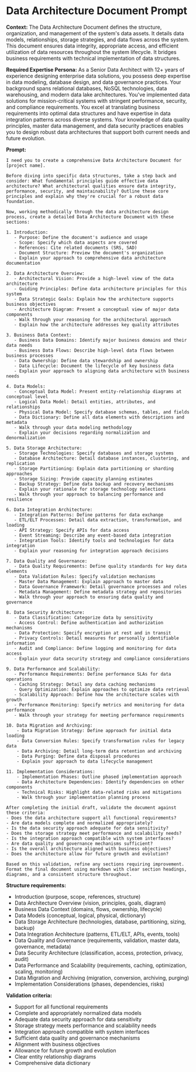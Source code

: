# Data Architecture Document Prompt

**Context:** The Data Architecture Document defines the structure, organization, and management of the system's data assets. It details data models, relationships, storage strategies, and data flows across the system. This document ensures data integrity, appropriate access, and efficient utilization of data resources throughout the system lifecycle. It bridges business requirements with technical implementation of data structures.

**Required Expertise Persona:** As a Senior Data Architect with 12+ years of experience designing enterprise data solutions, you possess deep expertise in data modeling, database design, and data governance practices. Your background spans relational databases, NoSQL technologies, data warehousing, and modern data lake architectures. You've implemented data solutions for mission-critical systems with stringent performance, security, and compliance requirements. You excel at translating business requirements into optimal data structures and have expertise in data integration patterns across diverse systems. Your knowledge of data quality principles, master data management, and data security practices enables you to design robust data architectures that support both current needs and future evolution.

**Prompt:**
```
I need you to create a comprehensive Data Architecture Document for [project name].

Before diving into specific data structures, take a step back and consider: What fundamental principles guide effective data architecture? What architectural qualities ensure data integrity, performance, security, and maintainability? Outline these core principles and explain why they're crucial for a robust data foundation.

Now, working methodically through the data architecture design process, create a detailed Data Architecture Document with these sections:

1. Introduction:
   - Purpose: Define the document's audience and usage
   - Scope: Specify which data aspects are covered
   - References: Cite related documents (SRS, SAD)
   - Document Structure: Preview the document's organization
   - Explain your approach to comprehensive data architecture documentation

2. Data Architecture Overview:
   - Architectural Vision: Provide a high-level view of the data architecture
   - Guiding Principles: Define data architecture principles for this system
   - Data Strategic Goals: Explain how the architecture supports business objectives
   - Architecture Diagram: Present a conceptual view of major data components
   - Walk through your reasoning for the architectural approach
   - Explain how the architecture addresses key quality attributes

3. Business Data Context:
   - Business Data Domains: Identify major business domains and their data needs
   - Business Data Flows: Describe high-level data flows between business processes
   - Data Ownership: Define data stewardship and ownership
   - Data Lifecycle: Document the lifecycle of key business data
   - Explain your approach to aligning data architecture with business needs

4. Data Models:
   - Conceptual Data Model: Present entity-relationship diagrams at conceptual level
   - Logical Data Model: Detail entities, attributes, and relationships
   - Physical Data Model: Specify database schemas, tables, and fields
   - Data Dictionary: Define all data elements with descriptions and metadata
   - Walk through your data modeling methodology
   - Explain your decisions regarding normalization and denormalization

5. Data Storage Architecture:
   - Storage Technologies: Specify databases and storage systems
   - Database Architecture: Detail database instances, clustering, and replication
   - Storage Partitioning: Explain data partitioning or sharding approaches
   - Storage Sizing: Provide capacity planning estimates
   - Backup Strategy: Define data backup and recovery mechanisms
   - Explain your rationale for storage technology selections
   - Walk through your approach to balancing performance and resilience

6. Data Integration Architecture:
   - Integration Patterns: Define patterns for data exchange
   - ETL/ELT Processes: Detail data extraction, transformation, and loading
   - API Strategy: Specify APIs for data access
   - Event Streaming: Describe any event-based data integration
   - Integration Tools: Identify tools and technologies for data integration
   - Explain your reasoning for integration approach decisions

7. Data Quality and Governance:
   - Data Quality Requirements: Define quality standards for key data elements
   - Data Validation Rules: Specify validation mechanisms
   - Master Data Management: Explain approach to master data
   - Data Governance Framework: Detail governance processes and roles
   - Metadata Management: Define metadata strategy and repositories
   - Walk through your approach to ensuring data quality and governance

8. Data Security Architecture:
   - Data Classification: Categorize data by sensitivity
   - Access Control: Define authentication and authorization mechanisms
   - Data Protection: Specify encryption at rest and in transit
   - Privacy Controls: Detail measures for personally identifiable information
   - Audit and Compliance: Define logging and monitoring for data access
   - Explain your data security strategy and compliance considerations

9. Data Performance and Scalability:
   - Performance Requirements: Define performance SLAs for data operations
   - Caching Strategy: Detail any data caching mechanisms
   - Query Optimization: Explain approaches to optimize data retrieval
   - Scalability Approach: Define how the architecture scales with growth
   - Performance Monitoring: Specify metrics and monitoring for data performance
   - Walk through your strategy for meeting performance requirements

10. Data Migration and Archiving:
    - Data Migration Strategy: Define approach for initial data loading
    - Data Conversion Rules: Specify transformation rules for legacy data
    - Data Archiving: Detail long-term data retention and archiving
    - Data Purging: Define data disposal procedures
    - Explain your approach to data lifecycle management

11. Implementation Considerations:
    - Implementation Phases: Outline phased implementation approach
    - Data Architecture Dependencies: Identify dependencies on other components
    - Technical Risks: Highlight data-related risks and mitigations
    - Walk through your implementation planning process

After completing the initial draft, validate the document against these criteria:
- Does the data architecture support all functional requirements?
- Are data models complete and normalized appropriately?
- Is the data security approach adequate for data sensitivity?
- Does the storage strategy meet performance and scalability needs?
- Is the integration approach compatible with system interfaces?
- Are data quality and governance mechanisms sufficient?
- Is the overall architecture aligned with business objectives?
- Does the architecture allow for future growth and evolution?

Based on this validation, refine any sections requiring improvement. Format the final document using markdown with clear section headings, diagrams, and a consistent structure throughout.
```

**Structure requirements:**
- Introduction (purpose, scope, references, structure)
- Data Architecture Overview (vision, principles, goals, diagram)
- Business Data Context (domains, flows, ownership, lifecycle)
- Data Models (conceptual, logical, physical, dictionary)
- Data Storage Architecture (technologies, database, partitioning, sizing, backup)
- Data Integration Architecture (patterns, ETL/ELT, APIs, events, tools)
- Data Quality and Governance (requirements, validation, master data, governance, metadata)
- Data Security Architecture (classification, access, protection, privacy, audit)
- Data Performance and Scalability (requirements, caching, optimization, scaling, monitoring)
- Data Migration and Archiving (migration, conversion, archiving, purging)
- Implementation Considerations (phases, dependencies, risks)

**Validation criteria:**
- Support for all functional requirements
- Complete and appropriately normalized data models
- Adequate data security approach for data sensitivity
- Storage strategy meets performance and scalability needs
- Integration approach compatible with system interfaces
- Sufficient data quality and governance mechanisms
- Alignment with business objectives
- Allowance for future growth and evolution
- Clear entity relationship diagrams
- Comprehensive data dictionary